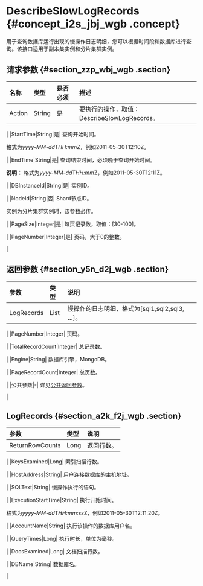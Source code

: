# DescribeSlowLogRecords {#concept_i2s_jbj_wgb .concept}

用于查询数据库运行出现的慢操作日志明细，您可以根据时间段和数据库进行查询。该接口适用于副本集实例和分片集群实例。

## 请求参数 {#section_zzp_wbj_wgb .section}

|名称|类型|是否必须|描述|
|:-|:-|:---|:-|
|Action|String|是| 要执行的操作，取值：DescribeSlowLogRecords。

 |
|StartTime|String|是| 查询开始时间。

 格式为*yyyy-MM-dd*T*HH:mm*Z，例如2011-05-30T12:10Z。

 |
|EndTime|String|是| 查询结束时间，必须晚于查询开始时间。

 **说明：** 格式为*yyyy-MM-dd*T*HH:mm*Z，例如2011-05-30T12:11Z。

 |
|DBInstanceId|String|是| 实例ID。

 |
|NodeId|String|否| Shard节点ID。

 实例为分片集群实例时，该参数必传。

 |
|PageSize|Integer|是| 每页记录数，取值：\[30-100\]。

 |
|PageNumber|Integer|是| 页码，大于0的整数。

 |

## 返回参数 {#section_y5n_d2j_wgb .section}

|参数|类型|说明|
|:-|:-|:-|
|LogRecords|List| 慢操作的日志明细，格式为\[sql1,sql2,sql3, …\]。

 |
|PageNumber|Integer| 页码。

 |
|TotalRecordCount|Integer| 总记录数。

 |
|Engine|String| 数据库引擎，MongoDB。

 |
|PageRecordCount|Integer| 总页数。

 |
|公共参数|-| 详见[公共返回参数](cn.zh-CN/API参考/公共参数.md#)。

 |

## LogRecords {#section_a2k_f2j_wgb .section}

|参数|类型|说明|
|:-|:-|:-|
|ReturnRowCounts|Long| 返回行数。

 |
|KeysExamined|Long| 索引扫描行数。

 |
|HostAddress|String| 用户连接数据库的主机地址。

 |
|SQLText|String| 慢操作执行的语句。

 |
|ExecutionStartTime|String| 执行开始时间。

 格式为*yyyy-MM-dd*T*HH:mm:ss*Z，例如2011-05-30T12:11:20Z。

 |
|AccountName|String| 执行该操作的数据库用户名。

 |
|QueryTimes|Long| 执行时长，单位为毫秒。

 |
|DocsExamined|Long| 文档扫描行数。

 |
|DBName|String| 数据库名。

 |

